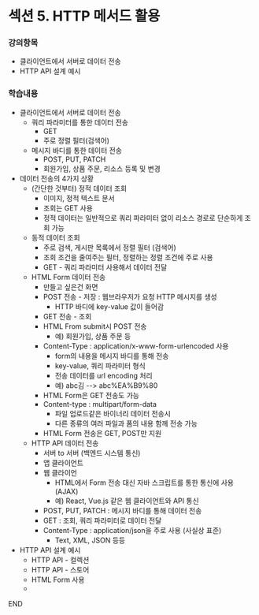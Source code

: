 # 섹션 5. HTTP 메서드 활용

### 강의항목

* 클라이언트에서 서버로 데이터 전송
* HTTP API 설계 예시



### 학습내용

* 클라이언트에서 서버로 데이터 전송
  * 쿼리 파라미터를 통한 데이터 전송
    * GET
    * 주로 정렬 필터\(검색어\)
  * 메시지 바디를 통한 데이터 전송
    * POST, PUT, PATCH
    * 회원가입, 상품 주문, 리소스 등록 및 변경
* 데이터 전송의 4가지 상황
  * \(간단한 것부터\) 정적 데이터 조회
    * 이미지, 정적 텍스트 문서
    * 조회는 GET 사용
    * 정적 데이터는 일반적으로 쿼리 파라미터 없이 리소스 경로로 단순하게 조회 가능
  * 동적 데이터 조회
    * 주로 검색, 게시판 목록에서 정렬 필터 \(검색어\)
    * 조회 조건을 줄여주는 필터, 정렬하는 정렬 조건에 주로 사용
    * GET - 쿼리 파라미터 사용해서 데이터 전달
  * HTML Form 데이터 전송
    * 만들고 싶은건 화면
    * POST 전송 - 저장 : 웹브라우저가 요청 HTTP 메시지를 생성
      * HTTP 바디에 key-value 값이 들어감
    * GET 전송 - 조회
    * HTML From submit시 POST 전송
      * 예\) 회원가입, 상품 주문 등
    * Content-Type : application/x-www-form-urlencoded 사용
      * form의 내용을 메시지 바디를 통해 전송
      * key-value, 쿼리 파라미터 형식
      * 전송 데이터를 url encoding 처리
      * 예\) abc김 --&gt; abc%EA%B9%80
    * HTML Form은 GET 전송도 가능
    * Content-type : multipart/form-data
      * 파일 업로드같은 바이너리 데이터 전송시
      * 다른 종류의 여러 파일과 폼의 내용 함께 전송 가능
    * HTML Form 전송은 GET, POST만 지원
  * HTTP API 데이터 전송
    * 서버 to 서버 \(백엔드 시스템 통신\)
    * 앱 클라이언트
    * 웹 클라이언
      * HTML에서 Form 전송 대신 자바 스크립트를 통한 통신에 사용\(AJAX\)
      * 예\) React, Vue.js 같은 웹 클라이언트와 API 통신
    * POST, PUT, PATCH : 메시지 바디를 통해 데이터 전송
    * GET : 조회, 쿼리 파라미터로 데이터 전달
    * Content-Type : application/json을 주로 사용 \(사실상 표준\)
      * Text, XML, JSON 등등
* HTTP API 설계 예시
  * HTTP API - 컬렉션
  * HTTP API - 스토어
  * HTML Form 사용
  * 







END

